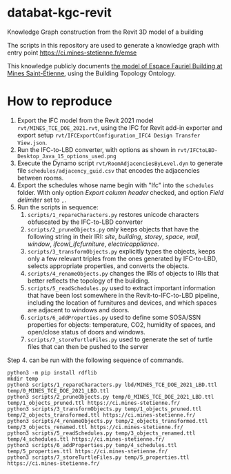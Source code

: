 # databat-kgc-revit

Knowledge Graph construction from the Revit 3D model of a building

The scripts in this repository are used to generate a knowledge graph with entry point https://ci.mines-stetienne.fr/emse 

This knowledge publicly documents [the model of Espace Fauriel Building at Mines Saint-Étienne](https://ci.mines-stetienne.fr/EMSE_EF/), using the Building Topology Ontology. 

# How to reproduce

1. Export the IFC model from the Revit 2021 model `rvt/MINES_TCE_DOE_2021.rvt`, using the IFC for Revit add-in exporter and export setup `rvt/IFCExportConfiguration_IFC4 Design Transfer View.json`.
2. Run the IFC-to-LBD converter, with options as shown in `rvt/IFCtoLBD-Desktop_Java_15_options_used.png`
2. Execute the Dynamo script `rvt/RoomAdjacenciesByLevel.dyn` to generate file `schedules/adjacency_guid.csv` that encodes the adjacencies between rooms.
3. Export the schedules whose name begin with "Ifc" into the `schedules` folder. With only option _Export column header_ checked, and option _Field delimiter_ set to `,`.
4. Run the scripts in sequence:
    1. `scripts/1_repareCharacters.py` restores unicode characters obfuscated by the IFC-to-LBD converter
    2. `scripts/2_pruneObjects.py` only keeps objects that have the following string in their IRI: _site_, _building_, _storey_, _space_, _wall_, _window_, _ifcowl_ifcfurniture_, _electricappliance_.
    3. `scripts/3_transformObjects.py` explicitly types the objects, keeps only a few relevant triples from the ones generated by IFC-to-LBD, selects appropriate properties, and converts the objects.
    4. `scripts/4_renameObjects.py` changes the IRIs of objects to IRIs that better reflects the topology of the building.
    5. `scripts/5_readSchedules.py` used to extract important information that have been lost somewhere in the Revit-to-IFC-to-LBD pipeline, including the location of furnitures and devices, and which spaces are adjacent to windows and doors.
    6. `scripts/6_addProperties.py` used to define some SOSA/SSN properties for objects: temperature, CO2, humidity of spaces, and open/close status of doors and windows.
    7. `scripts/7_storeTurtleFiles.py` used to generate the set of turtle files that can then be pushed to the server


Step 4. can be run with the following sequence of commands.

```
python3 -m pip install rdflib
mkdir temp
python3 scripts/1_repareCharacters.py lbd/MINES_TCE_DOE_2021_LBD.ttl temp/0_MINES_TCE_DOE_2021_LBD.ttl
python3 scripts/2_pruneObjects.py temp/0_MINES_TCE_DOE_2021_LBD.ttl temp/1_objects_pruned.ttl https://ci.mines-stetienne.fr/
python3 scripts/3_transformObjects.py temp/1_objects_pruned.ttl temp/2_objects_transformed.ttl https://ci.mines-stetienne.fr/
python3 scripts/4_renameObjects.py temp/2_objects_transformed.ttl temp/3_objects_renamed.ttl https://ci.mines-stetienne.fr/
python3 scripts/5_readSchedules.py temp/3_objects_renamed.ttl temp/4_schedules.ttl https://ci.mines-stetienne.fr/
python3 scripts/6_addProperties.py temp/4_schedules.ttl temp/5_properties.ttl https://ci.mines-stetienne.fr/
python3 scripts/7_storeTurtleFiles.py temp/5_properties.ttl https://ci.mines-stetienne.fr/
```

